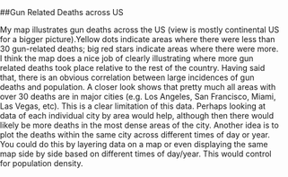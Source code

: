 <!DOCTYPE html>
<html>
<head>
<meta name="viewport"></meta>
<title>Gun Deaths by Location - Google Fusion Tables</title>
<style type="text/css">
html, body, #googft-mapCanvas {
  height: 300px;
  margin: 0;
  padding: 0;
  width: 500px;
}
</style>

<script type="text/javascript" src="https://maps.google.com/maps/api/js?sensor=false&amp;v=3"></script>

<script type="text/javascript">
  function initialize() {
    google.maps.visualRefresh = true;
    var isMobile = (navigator.userAgent.toLowerCase().indexOf('android') > -1) ||
      (navigator.userAgent.match(/(iPod|iPhone|iPad|BlackBerry|Windows Phone|iemobile)/));
    if (isMobile) {
      var viewport = document.querySelector("meta[name=viewport]");
      viewport.setAttribute('content', 'initial-scale=1.0, user-scalable=no');
    }
    var mapDiv = document.getElementById('googft-mapCanvas');
    mapDiv.style.width = isMobile ? '100%' : '500px';
    mapDiv.style.height = isMobile ? '100%' : '300px';
    var map = new google.maps.Map(mapDiv, {
      center: new google.maps.LatLng(36.672417679771605, -97.191191425),
      zoom: 4,
      mapTypeId: google.maps.MapTypeId.ROADMAP
    });
    map.controls[google.maps.ControlPosition.RIGHT_BOTTOM].push(document.getElementById('googft-legend-open'));
    map.controls[google.maps.ControlPosition.RIGHT_BOTTOM].push(document.getElementById('googft-legend'));

    layer = new google.maps.FusionTablesLayer({
      map: map,
      heatmap: { enabled: false },
      query: {
        select: "col0",
        from: "1CIAKmRz3VVeR9wTPkb464qyCBLrl8fK1m7153xZB",
        where: ""
      },
      options: {
        styleId: 2,
        templateId: 2
      }
    });

    if (isMobile) {
      var legend = document.getElementById('googft-legend');
      var legendOpenButton = document.getElementById('googft-legend-open');
      var legendCloseButton = document.getElementById('googft-legend-close');
      legend.style.display = 'none';
      legendOpenButton.style.display = 'block';
      legendCloseButton.style.display = 'block';
      legendOpenButton.onclick = function() {
        legend.style.display = 'block';
        legendOpenButton.style.display = 'none';
      }
      legendCloseButton.onclick = function() {
        legend.style.display = 'none';
        legendOpenButton.style.display = 'block';
      }
    }
  }

  google.maps.event.addDomListener(window, 'load', initialize);
</script>
</head>

<body>
  <div id="googft-mapCanvas"></div>
</body>
</html>


##Gun Related Deaths across US 

My map illustrates gun deaths across the US (view is mostly continental US for a bigger picture).Yellow dots indicate areas where there were less than 30 gun-related deaths; big red stars indicate areas where there were more. I think the map does a nice job of clearly illustrating where more gun related deaths took place relative to the rest of the country. Having said that, there is an obvious correlation between large incidences of gun deaths and population. A closer look shows that pretty much all areas with over 30 deaths are in major cities (e.g. Los Angeles, San Francisco, Miami, Las Vegas, etc). This is a clear limitation of this data. Perhaps looking at data of each individual city by area would help, although then there would likely be more deaths in the most dense areas of the city. Another idea is to plot the deaths within the same city across different times of day or year. You could do this by layering data on a map or even displaying the same map side by side based on different times of day/year. This would control for population density. 
